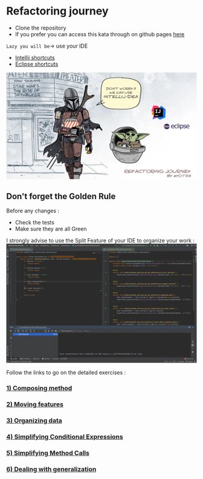 # Refactoring journey

* Clone the repository
* If you prefer you can access this kata through on github pages [here](https://ythirion.github.io/refactoring-journey/)

`Lazy you will be`-> use your IDE
* [Intellij shortcuts](https://resources.jetbrains.com/storage/products/intellij-idea/docs/IntelliJIDEA_ReferenceCard.pdf)
* [Eclipse shortcuts](https://www.eclipse.org/getting_started/content/eclipse-ide-keybindings.pdf)

![refactoring-journey](img/refactoring-journey.webp)

## Don't forget the Golden Rule 
Before any changes :
* Check the tests
* Make sure they are all Green

I strongly advise to use the Split Feature of your IDE to organize your work :  
![refactoring-journey](img/split-screen.webp)


Follow the links to go on the detailed exercises :
### [1) Composing method](1-composing-method.md)
### [2) Moving features](2-moving-features.md)
### [3) Organizing data](3-organizing-data.md)
### [4) Simplifying Conditional Expressions](4-simplifying-conditional-expressions.md)
### [5) Simplifying Method Calls](5-simplifying-method-calls.md)
### [6) Dealing with generalization](6-dealing-with-generalization.md)

